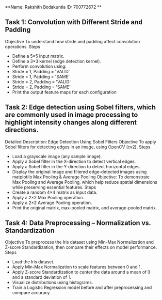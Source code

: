 **Name: Rakshith Bodakuntla
ID: 700772672
**


## Task 1: Convolution with Different Stride and Padding
Objective
To understand how stride and padding affect convolution operations.
Steps
- Define a 5×5 input matrix.
- Define a 3×3 kernel (edge detection kernel).
- Perform convolution using:
- Stride = 1, Padding = 'VALID'
- Stride = 1, Padding = 'SAME'
- Stride = 2, Padding = 'VALID'
- Stride = 2, Padding = 'SAME'
- Print the output feature maps for each configuration


## Task 2: Edge detection using Sobel filters, which are commonly used in image processing to highlight intensity changes along different directions.
Detailed Description: Edge Detection Using Sobel Filters
Objective
To apply Sobel filters for detecting edges in an image, using OpenCV (cv2).
Steps
- Load a grayscale image (any sample image).
- Apply a Sobel filter in the X-direction to detect vertical edges.
- Apply a Sobel filter in the Y-direction to detect horizontal edges.
- Display the original image and filtered edge-detected images using matplotlib
Max Pooling & Average Pooling
Objective:
To demonstrate Max Pooling and Average Pooling, which help reduce spatial dimensions while preserving essential features.
Steps
- Create a random 4×4 matrix as input data.
- Apply a 2×2 Max Pooling operation.
- Apply a 2×2 Average Pooling operation.
- Print the original matrix, max-pooled matrix, and average-pooled matrix.


## Task 4: Data Preprocessing – Normalization vs. Standardization
Objective
To preprocess the Iris dataset using Min-Max Normalization and Z-score Standardization, then compare their effects on model performance.
Steps
- Load the Iris dataset.
- Apply Min-Max Normalization to scale features between 0 and 1.
- Apply Z-score Standardization to center the data around a mean of 0 and a standard deviation of 1.
- Visualize distributions using histograms.
- Train a Logistic Regression model before and after preprocessing and compare accuracy.
